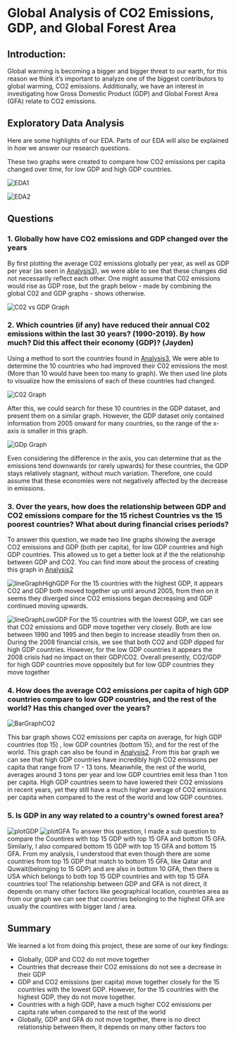 # Global Analysis of CO2 Emissions, GDP, and Global Forest Area

## Introduction:
Global warming is becoming a bigger and bigger threat to our earth, for this reason we think it’s important to analyze one of the biggest contributors to global warming, CO2 emissions. Additionally, we have an interest in investigating how Gross Domestic Product (GDP)  and Global Forest Area (GFA) relate to CO2 emissions.


## Exploratory Data Analysis
Here are some highlights of our EDA. Parts of our EDA will also be explained in how we answer our research questions. 

These two graphs were created to compare how CO2 emissions per capita changed over time, for low GDP and high GDP countries.  

![EDA1](images/notebook2eda1.png)

![EDA2](images/notebook2eda2.png)


## Questions

### 1. Globally how have CO2 emissions and GDP changed over the years 


By first plotting the average C02 emissions globally per year, as well as GDP per year (as seen in [Analysis3](notebooks/analysis3.ipynb)), we were able to see that these changes did not necessarily reflect each other. One might assume that C02 emissions would rise as GDP rose, but the graph below - made by combining the global C02 and GDP graphs - shows otherwise.

![C02 vs GDP Graph](images/GDP_vs_C02_Global.png)


### 2. Which countries (if any) have reduced their annual C02 emissions within the last 30 years? (1990-2019). By how much? Did this affect their economy (GDP)? (Jayden)

Using a method to sort the countries found in [Analysis3](notebooks/analysis3.ipynb), We were able to determine the 10 countries who had improved their C02 emissions the most (More than 10 would have been too many to graph). We then used line plots to visualize how the emissions of each of these countries had changed.

![C02 Graph](images/C02_of_10_Countries.png)

After this, we could search for these 10 countries in the GDP dataset, and present them on a similar graph. However, the GDP dataset only contained information from 2005 onward for many countries, so the range of the x-axis is smaller in this graph.

![GDp Graph](images/GDP_of_10_Countries.png)

Even considering the difference in the axis, you can determine that as the emissions tend downwards (or rarely upwards) for these countries, the GDP stays relatively stagnant, without much variation. Therefore, one could assume that these economies were not negatively affected by the decrease in emissions.

### 3. Over the years, how does the relationship between GDP and CO2 emissions compare for the  15 richest Countries vs the 15 poorest countries? What about during financial crises periods?

To answer this question, we made two line graphs showing the average CO2 emissions and GDP (both per capita), for low GDP countries and high GDP countries. This allowed us to get a better look at if the the relationship between GDP and CO2. You can find more about the process of creating this graph in [Analysis2](notebooks/analysis2.ipynb)

![lineGraphHighGDP](images/notebook2fig1.png)
For the 15 countries with the highest GDP, it appears CO2 and GDP both moved together up until around 2005, from then on it seems they diverged since CO2 emissions began decreasing and GDP continued moving upwards. 

![lineGraphLowGDP](images/notebook2fig2.png)
For the 15 countries with the lowest GDP, we can see that CO2 emissions and GDP move together very closely. Both are low between 1990 and 1995 and then begin to increase steadily from then on. During the 2008 financial crisis, we see that both CO2 and GDP dipped for high GDP countries. However, for the low GDP countries it appears the 2008 crisis had no impact on their GDP/CO2. Overall presently, CO2/GDP for high GDP countries move oppositely but for low GDP countries they move together

### 4. How does the average CO2 emissions per capita of high GDP countries compare to low GDP countries, and the rest of the world? Has this changed over the years?
![BarGraphCO2](images/notebook2fig3.png)

This bar graph shows CO2 emissions per capita on average, for high GDP countries (top 15) , low GDP countries (bottom 15), and for the rest of the world. This graph can also be found in [Analysis2](notebooks/analysis2.ipynb). 
From this bar graph we can see that high GDP countries have incredibly high CO2 emissions per capita that range from 17 - 13 tons. Meanwhile, the rest of the world, averages around 3 tons per year and low GDP countries emit less than 1 ton per capita.
High GDP countries seem to have lowered their CO2 emissions in recent years, yet they still have a much higher average of CO2 emissions per capita when compared to the rest of the world and low GDP countries. 

### 5. Is GDP in any way related to a country's owned forest area?
![plotGDP](images/top15GDP.png)
![plotGFA](images/bottom15GFA.png)
To answer this question, I made a sub question to compare the Countires with top 15 GDP with top 15 GFA and bottom 15 GFA. Similarly, I also compared bottom 15 GDP with top 15 GFA and bottom 15 GFA. From my analysis, I understood that even though there are some countries from top 15 GDP that match to bottom 15 GFA, like Qatar and Quwait(belonging to 15 GDP) and are also in bottom 10 GFA, then there is USA which belongs to both top 15 GDP countries and with top 15 GFA countries too!
The relationship between GDP and GFA is not direct, it depends on many other factors like geographical location, countries area as from our graph we can see that countries belonging to the highest GFA are usually the countires with bigger land / area.

## Summary
We learned a lot from doing this project, these are some of our key findings:
- Globally, GDP and CO2 do not move together 
- Countries that decrease their CO2 emissions do not see a decrease in their GDP
- GDP and CO2 emissions (per capita) move together closely for the 15 countries with the lowest GDP. However, for the 15 countries with the highest GDP, they do not move together. 
- Countries with a high GDP, have a much higher CO2 emissions per capita rate when compared to the rest of the world
- Globally, GDP and GFA do not move together, there is no direct relationship between them, it depends on many other factors too
